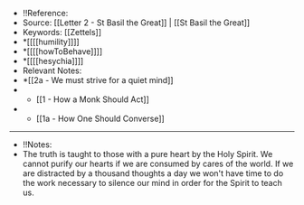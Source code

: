 - !!Reference: 
- Source: [[Letter 2 - St Basil the Great]] | [[St Basil the Great]]
- Keywords: [[Zettels]] 
- *[[[[humility]]]] 
- *[[[[howToBehave]]]]
- *[[[[hesychia]]]]
- Relevant Notes: 
- *[[2a - We must strive for a quiet mind]]
- * [[1 - How a Monk Should Act]]
- * [[1a - How One Should Converse]]
- --
- !!Notes:
- The truth is taught to those with a pure heart by the Holy Spirit. We cannot purify our hearts if we are consumed by cares of the world. If we are distracted by a thousand thoughts a day we won't have time to do the work necessary to silence our mind in order for the Spirit to teach us.
